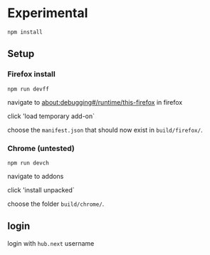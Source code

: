# Experimental

`npm install`

## Setup

### Firefox install

`npm run devff`

navigate to [about:debugging#/runtime/this-firefox](about:debugging#/runtime/this-firefox) in firefox

click 'load temporary add-on`

choose the `manifest.json` that should now exist in `build/firefox/`.

### Chrome (untested)

`npm run devch`

navigate to addons

click 'install unpacked`

choose the folder  `build/chrome/`.

## login 

login with `hub.next` username
